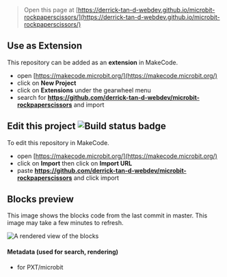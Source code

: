 
> Open this page at [https://derrick-tan-d-webdev.github.io/microbit-rockpaperscissors/](https://derrick-tan-d-webdev.github.io/microbit-rockpaperscissors/)

## Use as Extension

This repository can be added as an **extension** in MakeCode.

* open [https://makecode.microbit.org/](https://makecode.microbit.org/)
* click on **New Project**
* click on **Extensions** under the gearwheel menu
* search for **https://github.com/derrick-tan-d-webdev/microbit-rockpaperscissors** and import

## Edit this project ![Build status badge](https://github.com/derrick-tan-d-webdev/microbit-rockpaperscissors/workflows/MakeCode/badge.svg)

To edit this repository in MakeCode.

* open [https://makecode.microbit.org/](https://makecode.microbit.org/)
* click on **Import** then click on **Import URL**
* paste **https://github.com/derrick-tan-d-webdev/microbit-rockpaperscissors** and click import

## Blocks preview

This image shows the blocks code from the last commit in master.
This image may take a few minutes to refresh.

![A rendered view of the blocks](https://github.com/derrick-tan-d-webdev/microbit-rockpaperscissors/raw/master/.github/makecode/blocks.png)

#### Metadata (used for search, rendering)

* for PXT/microbit
<script src="https://makecode.com/gh-pages-embed.js"></script><script>makeCodeRender("{{ site.makecode.home_url }}", "{{ site.github.owner_name }}/{{ site.github.repository_name }}");</script>
